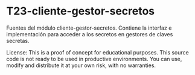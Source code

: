 # T23-cliente-gestor-secretos
Fuentes del módulo cliente-gestor-secretos. Contiene la interfaz e implementación para acceder a los secretos en gestores de claves secretas.

License: 
This is a proof of concept for educational purposes. This source code is not ready to be used in productive environments.
You can use, modify and distribute it at your own risk, with no warranties.
